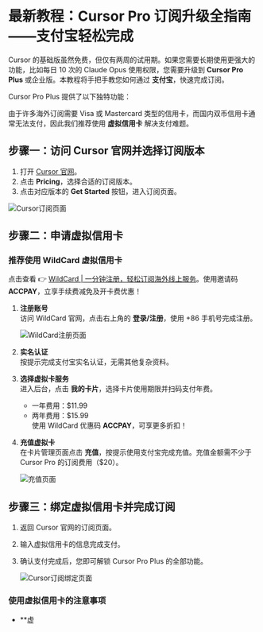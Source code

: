 # 最新教程：Cursor Pro 订阅升级全指南——支付宝轻松完成

Cursor 的基础版虽然免费，但仅有两周的试用期。如果您需要长期使用更强大的功能，比如每日 10 次的 Claude Opus 使用权限，您需要升级到 **Cursor Pro Plus** 或企业版。本教程将手把手教您如何通过 **支付宝**，快速完成订阅。

Cursor Pro Plus 提供了以下独特功能：

由于许多海外订阅需要 Visa 或 Mastercard 类型的信用卡，而国内双币信用卡通常无法支付，因此我们推荐使用 **虚拟信用卡** 解决支付难题。

## 步骤一：访问 Cursor 官网并选择订阅版本

1. 打开 [Cursor 官网](https://cursor.com)。
2. 点击 **Pricing**，选择合适的订阅版本。
3. 点击对应版本的 **Get Started** 按钮，进入订阅页面。

![Cursor订阅页面](https://bbtdd.com/img/8895183713036.webp)

## 步骤二：申请虚拟信用卡

### 推荐使用 **WildCard 虚拟信用卡**

点击查看 👉 [WildCard | 一分钟注册，轻松订阅海外线上服务](https://bbtdd.com/WildCard)。使用邀请码 **ACCPAY**，立享手续费减免及开卡费优惠！

1. **注册账号**  
   访问 WildCard 官网，点击右上角的 **登录/注册**，使用 +86 手机号完成注册。

   ![WildCard注册页面](https://bbtdd.com/img/07309865121.webp)

2. **实名认证**  
   按提示完成支付宝实名认证，无需其他复杂资料。

3. **选择虚拟卡服务**  
   进入后台，点击 **我的卡片**，选择卡片使用期限并扫码支付年费。

   - 一年费用：$11.99
   - 两年费用：$15.99  
     使用 WildCard 优惠码 **ACCPAY**，可享更多折扣！

4. **充值虚拟卡**  
   在卡片管理页面点击 **充值**，按提示使用支付宝完成充值。充值金额需不少于 Cursor Pro 的订阅费用（$20）。

   ![充值页面](https://bbtdd.com/img/6570517676.webp)

## 步骤三：绑定虚拟信用卡并完成订阅

1. 返回 Cursor 官网的订阅页面。
2. 输入虚拟信用卡的信息完成支付。
3. 确认支付完成后，您即可解锁 Cursor Pro Plus 的全部功能。

   ![Cursor订阅绑定页面](https://bbtdd.com/img/6007531962.webp)

### 使用虚拟信用卡的注意事项

- **虚